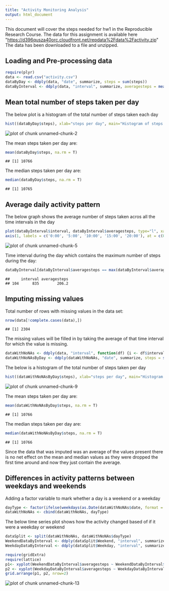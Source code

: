 ```yaml
---
title: "Activity Monitoring Analysis"
output: html_document
---
```


This document will cover the steps needed for hw1 in the Reproducible Research Course. The data for this assignment is available here "https://d396qusza40orc.cloudfront.net/repdata%2Fdata%2Factivity.zip" The data has been downloaded to a file and unzipped.


## Loading and Pre-processing data

```r
require(plyr)
data <- read.csv("activity.csv") 
dataByDay <- ddply(data, "date", summarize, steps = sum(steps))
dataByInterval <- ddply(data, "interval", summarize, averagesteps = mean(steps, na.rm = T))
```

## Mean total number of steps taken per day
The below plot is a histogram of the total number of steps taken each day

```r
hist((dataByDay$steps), xlab="steps per day", main="Histogram of steps per day")
```

![plot of chunk unnamed-chunk-2](figure/unnamed-chunk-2.png) 

The mean steps taken per day are:


```r
mean(dataByDay$steps, na.rm = T)
```

```
## [1] 10766
```

The median steps taken per day are:


```r
median(dataByDay$steps, na.rm = T)
```

```
## [1] 10765
```

## Average daily activity pattern

The below graph shows the average number of steps taken acros all the time intervals in the day


```r
plot(dataByInterval$interval, dataByInterval$averagesteps, type="l", xaxt = "n", xlab="Time of day", ylab="Average Number of steps", main="Average activity during the day")
axis(1, labels = c('0:00', '5:00', '10:00', '15:00', '20:00'), at = c(0, 500, 1000, 1500, 2000))
```

![plot of chunk unnamed-chunk-5](figure/unnamed-chunk-5.png) 

Time interval during the day which contains the maximum number of steps during the day:


```r
dataByInterval[dataByInterval$averagesteps == max(dataByInterval$averagesteps, na.rm = T),]
```

```
##     interval averagesteps
## 104      835        206.2
```

## Imputing missing values

Total number of rows with missing values in the data set:


```r
nrow(data[!complete.cases(data),])
```

```
## [1] 2304
```

The missing values will be filled in by taking the average of that time interval for which the value is missing.


```r
dataWithNoNAs <- ddply(data, "interval", function(df) {i <- df$interval[1]; df$steps[is.na(df$steps)] <- dataByInterval[dataByInterval$interval == i,]$averagesteps; return (df)})
dataWithNoNAsByDay <- ddply(dataWithNoNAs, "date", summarize, steps = sum(steps))
```

The below is a histogram of the total number of steps taken per day

```r
hist((dataWithNoNAsByDay$steps), xlab="steps per day", main="Histogram of steps per day")
```

![plot of chunk unnamed-chunk-9](figure/unnamed-chunk-9.png) 

The mean steps taken per day are:


```r
mean(dataWithNoNAsByDay$steps, na.rm = T)
```

```
## [1] 10766
```

The median steps taken per day are:


```r
median(dataWithNoNAsByDay$steps, na.rm = T)
```

```
## [1] 10766
```

Since the data that was imputed was an average of the values present there is no net effect on the mean and median values as they were dropped the first time around and now they just contain the average.

## Differences in activity patterns between weekdays and weekends

Adding a factor variable to mark whether a day is a weekend or a weekday


```r
dayType <- factor(ifelse(weekdays(as.Date(dataWithNoNAs$date, format = "%Y-%m-%d")) %in% c("Saturday", "Sunday"), "Weekend", "Weekday"))
dataWithNoNAs <- cbind(dataWithNoNAs, dayType)
```

The below time series plot shows how the activity changed based of if it were a weekday or weekend

```r
dataSplit <- split(dataWithNoNAs, dataWithNoNAs$dayType)
WeekendDataByInterval <- ddply(dataSplit$Weekend, "interval", summarize, averagesteps = mean(steps, na.rm = T))
WeekdayDataByInterval <- ddply(dataSplit$Weekday, "interval", summarize, averagesteps = mean(steps, na.rm = T))

require(gridExtra)
require(lattice)
p1<- xyplot(WeekendDataByInterval$averagesteps ~ WeekendDataByInterval$interval, type="l", xlab = "Time of day", ylab = "Average steps", xaxt="n", main = "Weekend")
p2 <- xyplot(WeekdayDataByInterval$averagesteps ~ WeekdayDataByInterval$interval, type="l", xlab = "Time of day", ylab = "Average steps", xaxt="n", main = "Weekday")
grid.arrange(p1, p2, nrow=2)
```

![plot of chunk unnamed-chunk-13](figure/unnamed-chunk-13.png) 
